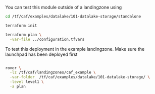 You can test this module outside of a landingzone using

```bash
cd /tf/caf/examples/datalake/101-datalake-storage/standalone

terraform init

terraform plan \
  -var-file ../configuration.tfvars

```

To test this deployment in the example landingzone. Make sure the launchpad has been deployed first

```bash

rover \
  -lz /tf/caf/landingzones/caf_example \
  -var-folder  /tf/caf/examples/datalake/101-datalake-storage/ \
  -level level1 \
  -a plan

```
